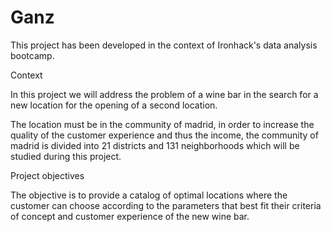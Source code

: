 # Ganz
This project has been developed in the context of Ironhack's data analysis bootcamp.

Context

In this project we will address the problem of a wine bar in the search for a new location for the opening of a second location.

The location must be in the community of madrid, in order to increase the quality of the customer experience and thus the income, the community of madrid is divided into 21 districts and 131 neighborhoods which will be studied during this project.


Project objectives

The objective is to provide a catalog of optimal locations where the customer can choose according to the parameters that best fit their criteria of concept and customer experience of the new wine bar.
